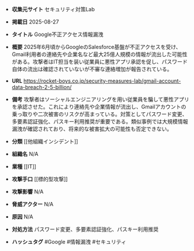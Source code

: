 - **収集元サイト**
セキュリティ対策Lab

- **掲載日**
2025-08-27

- **タイトル**
Google不正アクセス情報漏洩

- **概要**
2025年6月頃からGoogleのSalesforce基盤が不正アクセスを受け、Gmail利用者の連絡先や企業名など最大25億人規模の情報が流出した可能性がある。攻撃者はIT担当を装い従業員に悪性アプリ承認を促し、パスワード自体の流出は確認されていないが不審な連絡増加が報告されている。

- **URL**
https://rocket-boys.co.jp/security-measures-lab/gmail-account-data-breach-2-5-billion/

- **備考**
攻撃者はソーシャルエンジニアリングを用い従業員を騙して悪性アプリを承認させた。これにより連絡先や企業情報が流出し、Gmailアカウントの乗っ取りや二次被害のリスクが高まっている。対策としてパスワード変更、多要素認証強化、パスキー利用推奨が重要である。類似事例では大規模情報漏洩が確認されており、将来的な被害拡大の可能性も否定できない。

- **分類**
[[他組織インシデント]]

- **組織名**
N/A

- **業種**
[[IT]]

- **攻撃手口**
[[標的型攻撃]]

- **攻撃影響**
N/A

- **脅威アクター**
N/A

- **原因**
N/A

- **対処方法**
パスワード変更、多要素認証強化、パスキー利用推奨

- **ハッシュタグ**
#Google #情報漏洩 #セキュリティ
